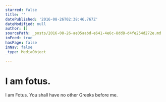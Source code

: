 ```yaml
---
starred: false
title: ''
datePublished: '2016-08-26T02:38:46.767Z'
dateModified: null
author: []
sourcePath: _posts/2016-08-26-ae05aabd-e641-4e6c-8dd8-d4fe254d272e.md
inFeed: true
hasPage: false
inNav: false
_type: MediaObject

---
```

# I am fotus. 

I am Fotus. You shall have no other Greeks before me.